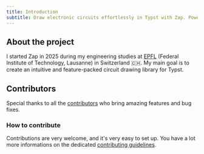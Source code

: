 ```yaml
---
title: Introduction
subtitle: Draw electronic circuits effortlessly in Typst with Zap. Powered by CeTZ, it offers simple functions to place and connect symbols directly in your documents.
---
```


## About the project

I started Zap in 2025 during my engineering studies at [EPFL](https://epfl.ch/en) (Federal Institute of Technology, Lausanne) in Switzerland 🇨🇭. My main goal is to create an intuitive and feature-packed circuit drawing library for Typst.

## Contributors

Special thanks to all the [contributors](https://github.com/l0uisgrange/zap/graphs/contributors) who bring amazing features and bug fixes.

### How to contribute

Contributions are very welcome, and it's very easy to set up. You have a lot more informations on the dedicated [contributing guidelines](https://github.com/l0uisgrange/zap?tab=contributing-ov-file#contributions).
